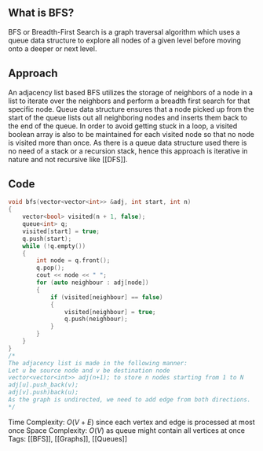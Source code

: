 ## What is BFS?
BFS or Breadth-First Search is a graph traversal algorithm which uses a queue data structure to explore all nodes of a given level before moving onto a deeper or next level.
## Approach
An adjacency list based BFS utilizes the storage of neighbors of a node in a list to iterate over the neighbors and perform a breadth first search for that specific node. Queue data structure ensures that a node picked up from the start of the queue lists out all neighboring nodes and inserts them back to the end of the queue. In order to avoid getting stuck in a loop, a visited boolean array is also to be maintained for each visited node so that no node is visited more than once. As there is a queue data structure used there is no need of a stack or a recursion stack, hence this approach is iterative in nature and not recursive like [[DFS]].
## Code
```cpp
void bfs(vector<vector<int>> &adj, int start, int n)
{
    vector<bool> visited(n + 1, false);
    queue<int> q;
    visited[start] = true;
    q.push(start);
    while (!q.empty())
    {
        int node = q.front();
        q.pop();
        cout << node << " ";
        for (auto neighbour : adj[node])
        {
            if (visited[neighbour] == false)
            {
                visited[neighbour] = true;
                q.push(neighbour);
            }
        }
    }
}
/*
The adjacency list is made in the following manner:
Let u be source node and v be destination node
vector<vector<int>> adj(n+1); to store n nodes starting from 1 to N
adj[u].push_back(v);
adj[v].push)back(u);
As the graph is undirected, we need to add edge from both directions.
*/
```
Time Complexity: $O(V+E)$ since each vertex and edge is processed at most once
Space Complexity: $O(V)$ as queue might contain all vertices at once
Tags: [[BFS]], [[Graphs]], [[Queues]]